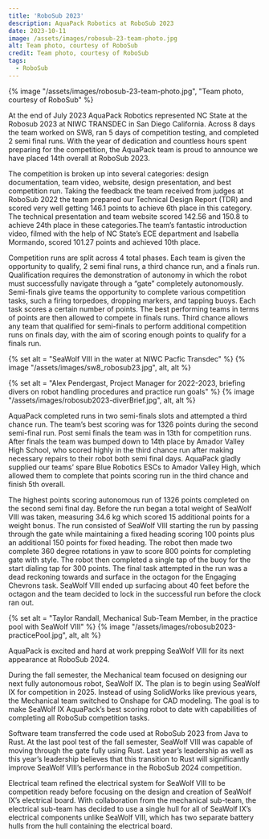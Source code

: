 ```yaml
---
title: 'RoboSub 2023'
description: AquaPack Robotics at RoboSub 2023
date: 2023-10-11
image: /assets/images/robosub-23-team-photo.jpg
alt: Team photo, courtesy of RoboSub
credit: Team photo, courtesy of RoboSub
tags:
  - RoboSub
---
```


{% image "/assets/images/robosub-23-team-photo.jpg", "Team photo, courtesy of RoboSub" %}

At the end of July 2023 AquaPack Robotics represented NC State at the Robosub 2023 at NIWC TRANSDEC in San Diego California. Across 8 days the team worked on SW8, ran 5 days of competition testing, and completed 2 semi final runs. With the year of dedication and countless hours spent preparing for the competition, the AquaPack team is proud to announce we have placed 14th overall at RoboSub 2023.

The competition is broken up into several categories: design documentation, team video, website, design presentation, and best competition run. Taking the feedback the team received from judges at RoboSub 2022 the team prepared our Technical Design Report (TDR) and scored very well getting 146.1 points to achieve 6th place in this category. The technical presentation and team website scored 142.56 and 150.8 to achieve 24th place in these categories.The team’s fantastic introduction video, filmed with the help of NC State’s ECE department and Isabella Mormando, scored 101.27 points and achieved 10th place.

Competition runs are split across 4 total phases. Each team is given the opportunity to qualify, 2 semi final runs, a third chance run, and a finals run. Qualification requires the demonstration of autonomy in which the robot must successfully navigate through a “gate” completely autonomously. Semi-finals give teams the opportunity to complete various competition tasks, such a firing torpedoes, dropping markers, and tapping buoys. Each task scores a certain number of points. The best performing teams in terms of points are then allowed to compete in finals runs. Third chance allows any team that qualified for semi-finals to perform additional competition runs on finals day, with the aim of scoring enough points to qualify for a finals run.

{% set alt = "SeaWolf VIII in the water at NIWC Pacfic Transdec" %}
{% image "/assets/images/sw8_robosub23.jpg", alt, alt %}

{% set alt = "Alex Pendergast, Project Manager for 2022-2023, briefing divers on robot handling procedures and practice run goals" %}
{% image "/assets/images/robosub2023-diverBrief.jpg", alt, alt %}

AquaPack completed runs in two semi-finals slots and attempted a third chance run. The team’s best scoring was for 1326 points during the second semi-final run. Post semi finals the team was in 13th for competition runs. After finals the team was bumped down to 14th place by Amador Valley High School, who scored highly in the third chance run after making necessary repairs to their robot both semi final days. AquaPack gladly supplied our teams’ spare Blue Robotics ESCs to Amador Valley High, which allowed them to complete that points scoring run in the third chance and finish 5th overall.

The highest points scoring autonomous run of 1326 points completed on the second semi final day. Before the run began a total weight of SeaWolf VIII was taken, measuring 34.6 kg which scored 15 additional points for a weight bonus. The run consisted of SeaWolf VIII starting the run by passing through the gate while maintaining a fixed heading scoring 100 points plus an additional 150 points for fixed heading. The robot then made two complete 360 degree rotations in yaw to score 800 points for completing gate with style. The robot then completed a single tap of the buoy for the start dialing tap for 300 points. The final task attempted in the run was a dead reckoning towards and surface in the octagon for the Engaging Chevrons task. SeaWolf VIII ended up surfacing about 40 feet before the octagon and the team decided to lock in the successful run before the clock ran out.

{% set alt = "Taylor Randall, Mechanical Sub-Team Member, in the practice pool with SeaWolf VIII" %}
{% image "/assets/images/robosub2023-practicePool.jpg", alt, alt %}

AquaPack is excited and hard at work prepping SeaWolf VIII for its next appearance at RoboSub 2024.

During the fall semester, the Mechanical team focused on designing our next fully autonomous robot, SeaWolf IX. The plan is to begin using SeaWolf IX for competition in 2025. Instead of using SolidWorks like previous years, the Mechanical team switched to Onshape for CAD modeling. The goal is to make SeaWolf IX AquaPack’s best scoring robot to date with capabilities of completing all RoboSub competition tasks.

Software team transferred the code used at RoboSub 2023 from Java to Rust. At the last pool test of the fall semester, SeaWolf VIII was capable of moving through the gate fully using Rust. Last year’s leadership as well as this year’s leadership believes that this transition to Rust will significantly improve SeaWolf VIII’s performance in the RoboSub 2024 competition.

Electrical team refined the electrical system for SeaWolf VIII to be competition ready before focusing on the design and creation of SeaWolf IX’s electrical board. With collaboration from the mechanical sub-team, the electrical sub-team has decided to use a single hull for all of SeaWolf IX’s electrical components unlike SeaWolf VIII, which has two separate battery hulls from the hull containing the electrical board.

